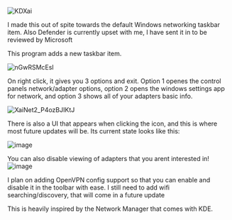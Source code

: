 
![KDXai](https://github.com/user-attachments/assets/434b59bc-f59d-42ef-9269-a0446a129445)

I made this out of spite towards the default Windows networking taskbar item.
Also Defender is currently upset with me, I have sent it in to be reviewed by Microsoft


This program adds a new taskbar item.


![nGwRSMcEsI](https://github.com/user-attachments/assets/f6325800-06ac-44bb-9667-4d701ee834aa)

On right click, it gives you 3 options and exit. Option 1 openes the control panels network/adapter options, option 2 opens the windows settings app for network, and option 3 shows all of your adapters basic info.

![XaiNet2_P4ozBJIKtJ](https://github.com/user-attachments/assets/f9932db1-7d90-4fb6-ba43-df18679ae9b2)


There is also a UI that appears when clicking the icon, and this is where most future updates will be. Its current state looks like this:

![image](https://github.com/user-attachments/assets/8cbb9ff9-b36b-48eb-91f5-ad170eb36ddc)


You can also disable viewing of adapters that you arent interested in!
![image](https://github.com/user-attachments/assets/5fb9e229-26b7-4d13-8d52-15ca28c2a08b)


I plan on adding OpenVPN config support so that you can enable and disable it in the toolbar with ease.
I still need to add wifi searching/discovery, that will come in a future update

This is heavily inspired by the Network Manager that comes with KDE.
